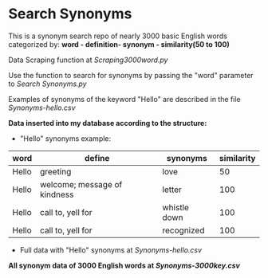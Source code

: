 # Search Synonyms 

This is a synonym search repo of nearly 3000 basic English words categorized by: **word - definition- synonym - similarity(50 to 100)**

Data Scraping function at _Scraping3000word.py_

Use the function to search for synonyms by passing the "word" parameter to _Search Synonyms.py_

Examples of synonyms of the keyword "Hello" are described in the file _Synonyms-hello.csv_

**Data inserted into my database according to the structure:**

* "Hello" synonyms example:


word  |  define  |  synonyms           |  similarity
------------|-------------|---------------------|-----------------
Hello       |  greeting     |  love  |  50
Hello    |  welcome; message of kindness     |  letter         |  100
Hello     |  call to, yell for  |  whistle down            |  100
Hello      |  call to, yell for  |  recognized    |  100


* Full data with "Hello" synonyms at _Synonyms-hello.csv_

****All synonym data of 3000 English words at _Synonyms-3000key.csv_****
   


